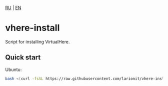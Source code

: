 [RU] | [EN]

[EN]: https://github.com/larionit/vhere-install/blob/main/README.md
[RU]: https://github.com/larionit/vhere-install/blob/main/ru/README.md

# vhere-install

Script for installing VirtualHere.

## Quick start

Ubuntu:

``` bash
bash <(curl -fsSL https://raw.githubusercontent.com/larionit/vhere-install/main/setup.sh)
```